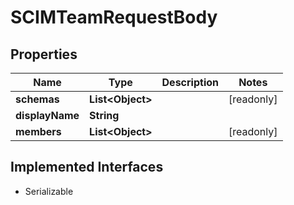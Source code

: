 

# SCIMTeamRequestBody


## Properties

| Name | Type | Description | Notes |
|------------ | ------------- | ------------- | -------------|
|**schemas** | **List&lt;Object&gt;** |  |  [readonly] |
|**displayName** | **String** |  |  |
|**members** | **List&lt;Object&gt;** |  |  [readonly] |


## Implemented Interfaces

* Serializable


